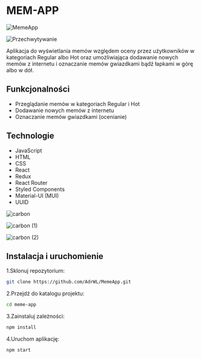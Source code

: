 # MEM-APP
![MemeApp](https://github.com/AdrWL/MemeApp/assets/105071559/3cf18aee-c847-4944-a9c9-758e47cac7b3)


![Przechwytywanie](https://github.com/AdrWL/MemeApp/assets/105071559/5d5f7d1a-af22-4915-a444-3c40a103edc3)

Aplikacja do wyświetlania memów względem oceny przez użytkowników w kategoriach Regular albo Hot oraz umożliwiająca dodawanie nowych memów z internetu i oznaczanie memów gwiazdkami bądź łapkami w górę albo w dół.

## Funkcjonalności

- Przeglądanie memów w kategoriach Regular i Hot
- Dodawanie nowych memów z internetu
- Oznaczanie memów gwiazdkami (ocenianie)

## Technologie

- JavaScript
- HTML
- CSS
- React
- Redux
- React Router
- Styled Components
- Material-UI (MUI)
- UUID

![carbon](https://github.com/AdrWL/MemeApp/assets/105071559/7743c9fe-e899-4430-863b-86b7ba5e6c06)

![carbon (1)](https://github.com/AdrWL/MemeApp/assets/105071559/e9663a9d-afa7-4849-9091-c4d6d51fdf3f)

![carbon (2)](https://github.com/AdrWL/MemeApp/assets/105071559/1cde9836-c99a-4ff4-b10f-296485920d11)


## Instalacja i uruchomienie

1.Sklonuj repozytorium:

```bash
git clone https://github.com/AdrWL/MemeApp.git
```

2.Przejdź do katalogu projektu:

```bash
cd meme-app
```

3.Zainstaluj zależności:

```bash
npm install
```

4.Uruchom aplikację:

```bash
npm start
```
